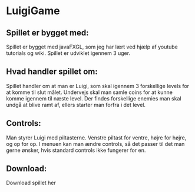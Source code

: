 # LuigiGame
## Spillet er bygget med:
Spillet er bygget med javaFXGL, som jeg har lært ved hjælp af youtube tutorials og wiki. Spillet er udviklet igennem 3 uger.

## Hvad handler spillet om:
Spillet handler om at man er Luigi, som skal igennem 3 forskellige levels for at komme til slut målet. Undervejs skal man samle coins for at kunne komme igennem til næste level. Der findes forskellige enemies man skal undgå at blive ramt af, ellers starter man forfra i det level. 

## Controls:
Man styrer Luigi med piltasterne. Venstre piltast for ventre, højre for højre, og op for op. 
I menuen kan man ændre controls, så det passer til det man gerne ønsker, hvis standard controls ikke fungerer for en. 

## Download:
Download spillet her
